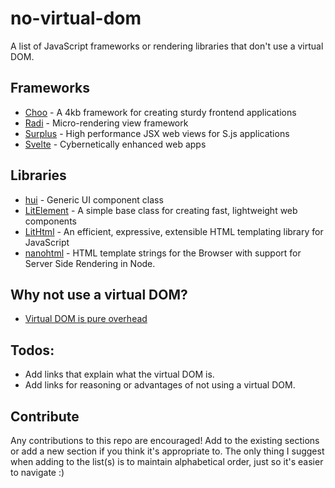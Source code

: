 # no-virtual-dom

A list of JavaScript frameworks or rendering libraries that don't use a virtual DOM.

## Frameworks

- [Choo](https://choo.io/) - A 4kb framework for creating sturdy frontend applications
- [Radi](https://radi.js.org/) - Micro-rendering view framework
- [Surplus](https://github.com/adamhaile/surplus) - High performance JSX web views for S.js applications
- [Svelte](https://svelte.dev/) - Cybernetically enhanced web apps

## Libraries

- [hui](https://github.com/hyperdivision/hui) - Generic UI component class
- [LitElement](https://lit-element.polymer-project.org/) - A simple base class for creating fast, lightweight web components
- [LitHtml](https://lit-html.polymer-project.org/) - An efficient, expressive, extensible HTML templating library for JavaScript
- [nanohtml](https://github.com/choojs/nanohtml) - HTML template strings for the Browser with support for Server Side Rendering in Node.

## Why not use a virtual DOM?

- [Virtual DOM is pure overhead](https://svelte.dev/blog/virtual-dom-is-pure-overhead)

## Todos:

- Add links that explain what the virtual DOM is.
- Add links for reasoning or advantages of not using a virtual DOM.

## Contribute

Any contributions to this repo are encouraged! Add to the existing sections or add a new section if you think it's appropriate to. The only thing I suggest when adding to the list(s) is to maintain alphabetical order, just so it's easier to navigate :)

